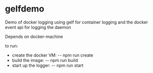 # gelfdemo
Demo of docker logging using gelf for container logging and the docker event api for logging the daemon

Depends on docker-machine

to run:

  - create the docker VM:
    -- npm run create
  - build the image:
    -- npm run build
  - start up the logger:
    -- npm run start
